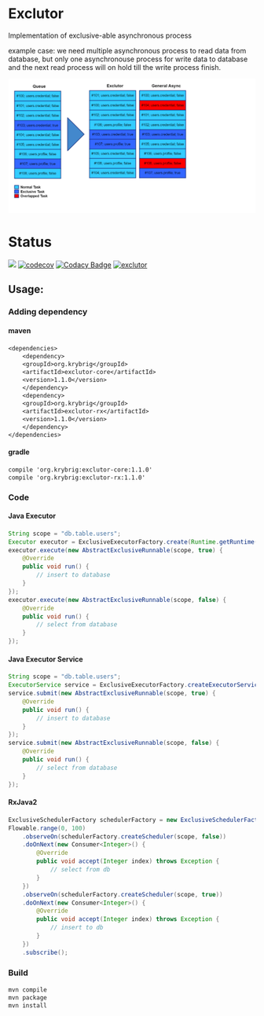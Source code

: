 # Exclutor

Implementation of exclusive-able asynchronous process

example case:
we need multiple asynchronous process to read data from database,
but only one asynchronouse process for write data to database
and the next read process will on hold till the write process finish.

![](assets/illustration.png)

# Status

![](https://github.com/kassle/exclutor/workflows/Build/badge.svg)
[![codecov](https://codecov.io/gh/kassle/exclutor/branch/master/graph/badge.svg)](https://codecov.io/gh/kassle/exclutor)
[![Codacy Badge](https://api.codacy.com/project/badge/Grade/deab290ca63847e0a02f0c820cf1db14)](https://www.codacy.com/manual/kassle/exclutor?utm_source=github.com&amp;utm_medium=referral&amp;utm_content=kassle/exclutor&amp;utm_campaign=Badge_Grade)
[ ![exclutor](https://api.bintray.com/packages/kassle/oss/exclutor/images/download.svg) ](https://bintray.com/kassle/oss/exclutor/_latestVersion)

## Usage:

### Adding dependency

#### maven

```
<dependencies>
    <dependency>
	<groupId>org.krybrig</groupId>
	<artifactId>exclutor-core</artifactId>
	<version>1.1.0</version>
    </dependency>
    <dependency>
	<groupId>org.krybrig</groupId>
	<artifactId>exclutor-rx</artifactId>
	<version>1.1.0</version>
    </dependency>
</dependencies>
```

#### gradle

```
compile 'org.krybrig:exclutor-core:1.1.0'
compile 'org.krybrig:exclutor-rx:1.1.0'
```

### Code

#### Java Executor

```java
String scope = "db.table.users";
Executor executor = ExclusiveExecutorFactory.create(Runtime.getRuntime().availableProcessors());
executor.execute(new AbstractExclusiveRunnable(scope, true) {
    @Override
    public void run() {
        // insert to database
    }
});
executor.execute(new AbstractExclusiveRunnable(scope, false) {
    @Override
    public void run() {
        // select from database
    }
});
```

#### Java Executor Service

```java
String scope = "db.table.users";
ExecutorService service = ExclusiveExecutorFactory.createExecutorService(Runtime.getRuntime().availableProcessors());
service.submit(new AbstractExclusiveRunnable(scope, true) {
    @Override
    public void run() {
        // insert to database
    }
});
service.submit(new AbstractExclusiveRunnable(scope, false) {
    @Override
    public void run() {
        // select from database
    }
});
```

#### RxJava2

```java
ExclusiveSchedulerFactory schedulerFactory = new ExclusiveSchedulerFactory(Runtime.getRuntime().availableProcessors());
Flowable.range(0, 100)
    .observeOn(schedulerFactory.createScheduler(scope, false))
    .doOnNext(new Consumer<Integer>() {
        @Override
        public void accept(Integer index) throws Exception {
            // select from db
        }
    })
    .observeOn(schedulerFactory.createScheduler(scope, true))
    .doOnNext(new Consumer<Integer>() {
        @Override
        public void accept(Integer index) throws Exception {
            // insert to db
        }
    })
    .subscribe();
```

### Build

```
mvn compile
mvn package
mvn install
```
